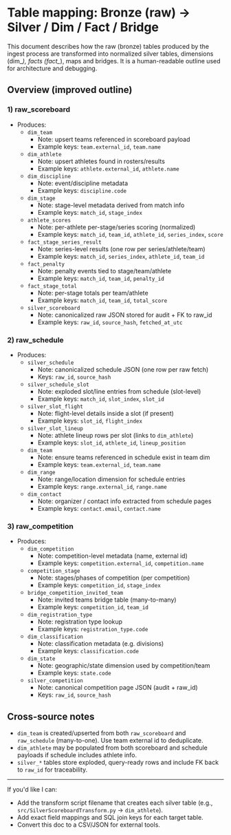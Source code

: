 # Table mapping: Bronze (raw) → Silver / Dim / Fact / Bridge

This document describes how the raw (bronze) tables produced by the ingest
process are transformed into normalized silver tables, dimensions (dim_*),
facts (fact_*), maps and bridges. It is a human-readable outline used for
architecture and debugging.

## Overview (improved outline)

### 1) raw_scoreboard
- Produces:
  - `dim_team`
    - Note: upsert teams referenced in scoreboard payload
    - Example keys: `team.external_id`, `team.name`
  - `dim_athlete`
    - Note: upsert athletes found in rosters/results
    - Example keys: `athlete.external_id`, `athlete.name`
  - `dim_discipline`
    - Note: event/discipline metadata
    - Example keys: `discipline.code`
  - `dim_stage`
    - Note: stage-level metadata derived from match info
    - Example keys: `match_id`, `stage_index`
  - `athlete_scores`
    - Note: per-athlete per-stage/series scoring (normalized)
    - Example keys: `match_id`, `team_id`, `athlete_id`, `series_index`, `score`
  - `fact_stage_series_result`
    - Note: series-level results (one row per series/athlete/team)
    - Example keys: `match_id`, `series_index`, `athlete_id`, `team_id`
  - `fact_penalty`
    - Note: penalty events tied to stage/team/athlete
    - Example keys: `match_id`, `team_id`, `penalty_id`
  - `fact_stage_total`
    - Note: per-stage totals per team/athlete
    - Example keys: `match_id`, `team_id`, `total_score`
  - `silver_scoreboard`
    - Note: canonicalized raw JSON stored for audit + FK to raw_id
    - Example keys: `raw_id`, `source_hash`, `fetched_at_utc`


### 2) raw_schedule
- Produces:
  - `silver_schedule`
    - Note: canonicalized schedule JSON (one row per raw fetch)
    - Keys: `raw_id`, `source_hash`
  - `silver_schedule_slot`
    - Note: exploded slot/line entries from schedule (slot-level)
    - Example keys: `match_id`, `slot_index`, `slot_id`
  - `silver_slot_flight`
    - Note: flight-level details inside a slot (if present)
    - Example keys: `slot_id`, `flight_index`
  - `silver_slot_lineup`
    - Note: athlete lineup rows per slot (links to `dim_athlete`)
    - Example keys: `slot_id`, `athlete_id`, `lineup_position`
  - `dim_team`
    - Note: ensure teams referenced in schedule exist in team dim
    - Example keys: `team.external_id`, `team.name`
  - `dim_range`
    - Note: range/location dimension for schedule entries
    - Example keys: `range.external_id`, `range.name`
  - `dim_contact`
    - Note: organizer / contact info extracted from schedule pages
    - Example keys: `contact.email`, `contact.name`


### 3) raw_competition
- Produces:
  - `dim_competition`
    - Note: competition-level metadata (name, external id)
    - Example keys: `competition.external_id`, `competition.name`
  - `competition_stage`
    - Note: stages/phases of competition (per competition)
    - Example keys: `competition_id`, `stage_index`
  - `bridge_competition_invited_team`
    - Note: invited teams bridge table (many-to-many)
    - Example keys: `competition_id`, `team_id`
  - `dim_registration_type`
    - Note: registration type lookup
    - Example keys: `registration_type.code`
  - `dim_classification`
    - Note: classification metadata (e.g. divisions)
    - Example keys: `classification.code`
  - `dim_state`
    - Note: geographic/state dimension used by competition/team
    - Example keys: `state.code`
  - `silver_competition`
    - Note: canonical competition page JSON (audit + raw_id)
    - Keys: `raw_id`, `source_hash`


## Cross-source notes
- `dim_team` is created/upserted from both `raw_scoreboard` and `raw_schedule` (many-to-one). Use team external id to deduplicate.
- `dim_athlete` may be populated from both scoreboard and schedule payloads if schedule includes athlete info.
- `silver_*` tables store exploded, query-ready rows and include FK back to `raw_id` for traceability.

---

If you'd like I can:
- Add the transform script filename that creates each silver table (e.g., `src/SilverScoreboardTransform.py` → `dim_athlete`).
- Add exact field mappings and SQL join keys for each target table.
- Convert this doc to a CSV/JSON for external tools.

